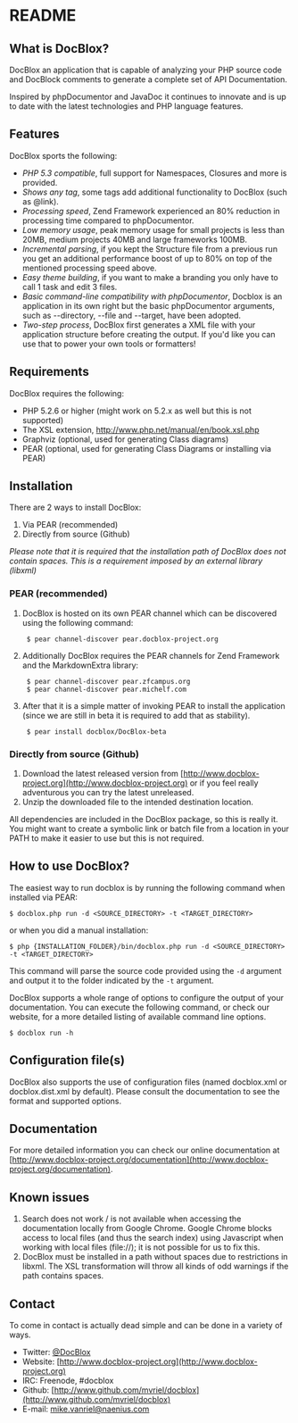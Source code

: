 README
======

What is DocBlox?
----------------

DocBlox an application that is capable of analyzing your PHP source code and
DocBlock comments to generate a complete set of API Documentation.

Inspired by phpDocumentor and JavaDoc it continues to innovate and is up to date
with the latest technologies and PHP language features.

Features
--------

DocBlox sports the following:

* *PHP 5.3 compatible*, full support for Namespaces, Closures and more is provided.
* *Shows any tag*, some tags add additional functionality to DocBlox (such as @link).
* *Processing speed*, Zend Framework experienced an 80% reduction in processing time compared to phpDocumentor.
* *Low memory usage*, peak memory usage for small projects is less than 20MB, medium projects 40MB and large frameworks 100MB.
* *Incremental parsing*, if you kept the Structure file from a previous run you get an additional performance boost of up
  to 80% on top of the mentioned processing speed above.
* *Easy theme building*, if you want to make a branding you only have to call 1 task and edit 3 files.
* *Basic command-line compatibility with phpDocumentor*, Docblox is an application in its own right but the
  basic phpDocumentor arguments, such as --directory, --file and --target, have been adopted.
* *Two-step process*, DocBlox first generates a XML file with your application structure before creating the output.
  If you'd like you can use that to power your own tools or formatters!

Requirements
------------

DocBlox requires the following:

* PHP 5.2.6 or higher (might work on 5.2.x as well but this is not supported)
* The XSL extension, http://www.php.net/manual/en/book.xsl.php
* Graphviz (optional, used for generating Class diagrams)
* PEAR (optional, used for generating Class Diagrams or installing via PEAR)

Installation
------------

There are 2 ways to install DocBlox:

1. Via PEAR (recommended)
2. Directly from source (Github)

_*Please note* that it is required that the installation path of DocBlox does not
contain spaces. This is a requirement imposed by an external library (libxml)_

### PEAR (recommended)

1. DocBlox is hosted on its own PEAR channel which can be discovered using the following command:

        $ pear channel-discover pear.docblox-project.org

2. Additionally DocBlox requires the PEAR channels for Zend Framework and the MarkdownExtra library:

        $ pear channel-discover pear.zfcampus.org
        $ pear channel-discover pear.michelf.com

3. After that it is a simple matter of invoking PEAR to install the application
   (since we are still in beta it is required to add that as stability).

        $ pear install docblox/DocBlox-beta

### Directly from source (Github)

1. Download the latest released version from [http://www.docblox-project.org](http://www.docblox-project.org) or
   if you feel really adventurous you can try the latest unreleased.
2. Unzip the downloaded file to the intended destination location.

All dependencies are included in the DocBlox package, so this is really it.
You might want to create a symbolic link or batch file from a location in your PATH
to make it easier to use but this is not required.

How to use DocBlox?
-------------------

The easiest way to run docblox is by running the following command when installed via PEAR:

    $ docblox.php run -d <SOURCE_DIRECTORY> -t <TARGET_DIRECTORY>

or when you did a manual installation:

    $ php {INSTALLATION_FOLDER}/bin/docblox.php run -d <SOURCE_DIRECTORY> -t <TARGET_DIRECTORY>

This command will parse the source code provided using the `-d` argument and
output it to the folder indicated by the `-t` argument.

DocBlox supports a whole range of options to configure the output of your documentation.
You can execute the following command, or check our website, for a more detailed listing of available command line options.

    $ docblox run -h

Configuration file(s)
---------------------

DocBlox also supports the use of configuration files (named docblox.xml or docblox.dist.xml by default).
Please consult the documentation to see the format and supported options.

Documentation
-------------

For more detailed information you can check our online documentation at [http://www.docblox-project.org/documentation](http://www.docblox-project.org/documentation).

Known issues
------------

1. Search does not work / is not available when accessing the documentation locally from Google Chrome.
   Google Chrome blocks access to local files (and thus the search index) using Javascript when working
   with local files (file://); it is not possible for us to fix this.
2. DocBlox must be installed in a path without spaces due to restrictions in libxml. The XSL transformation
   will throw all kinds of odd warnings if the path contains spaces.

Contact
-------

To come in contact is actually dead simple and can be done in a variety of ways.

* Twitter: [@DocBlox](http://twitter.com/docblox)
* Website: [http://www.docblox-project.org](http://www.docblox-project.org)
* IRC:     Freenode, #docblox
* Github:  [http://www.github.com/mvriel/docblox](http://www.github.com/mvriel/docblox)
* E-mail:  [mike.vanriel@naenius.com](mailto:mike.vanriel@naenius.com)
